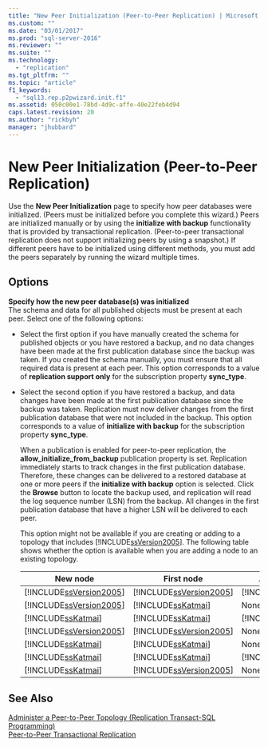 ```yaml
---
title: "New Peer Initialization (Peer-to-Peer Replication) | Microsoft Docs"
ms.custom: ""
ms.date: "03/01/2017"
ms.prod: "sql-server-2016"
ms.reviewer: ""
ms.suite: ""
ms.technology: 
  - "replication"
ms.tgt_pltfrm: ""
ms.topic: "article"
f1_keywords: 
  - "sql13.rep.p2pwizard.init.f1"
ms.assetid: 050c00e1-78bd-4d9c-affe-40e22feb4d94
caps.latest.revision: 20
ms.author: "rickbyh"
manager: "jhubbard"
---
```

# New Peer Initialization (Peer-to-Peer Replication)
  Use the **New Peer Initialization** page to specify how peer databases were initialized. (Peers must be initialized before you complete this wizard.) Peers are initialized manually or by using the **initialize with backup** functionality that is provided by transactional replication. (Peer-to-peer transactional replication does not support initializing peers by using a snapshot.) If different peers have to be initialized using different methods, you must add the peers separately by running the wizard multiple times.  
  
## Options  
 **Specify how the new peer database(s) was initialized**  
 The schema and data for all published objects must be present at each peer. Select one of the following options:  
  
-   Select the first option if you have manually created the schema for published objects or you have restored a backup, and no data changes have been made at the first publication database since the backup was taken. If you created the schema manually, you must ensure that all required data is present at each peer. This option corresponds to a value of **replication support only** for the subscription property **sync_type**.  
  
-   Select the second option if you have restored a backup, and data changes have been made at the first publication database since the backup was taken. Replication must now deliver changes from the first publication database that were not included in the backup. This option corresponds to a value of **initialize with backup** for the subscription property **sync_type**.  
  
     When a publication is enabled for peer-to-peer replication, the **allow_initialize_from_backup** publication property is set. Replication immediately starts to track changes in the first publication database. Therefore, these changes can be delivered to a restored database at one or more peers if the **initialize with backup** option is selected. Click the **Browse** button to locate the backup used, and replication will read the log sequence number (LSN) from the backup. All changes in the first publication database that have a higher LSN will be delivered to each peer.  
  
     This option might not be available if you are creating or adding to a topology that includes [!INCLUDE[ssVersion2005](../../a9notintoc/includes/ssversion2005-md.md)]. The following table shows whether the option is available when you are adding a node to an existing topology.  
  
    |New node|First node|Additional nodes|Option|  
    |--------------|----------------|----------------------|------------|  
    |[!INCLUDE[ssVersion2005](../../a9notintoc/includes/ssversion2005-md.md)]|[!INCLUDE[ssVersion2005](../../a9notintoc/includes/ssversion2005-md.md)]|[!INCLUDE[ssVersion2005](../../a9notintoc/includes/ssversion2005-md.md)]|Disabled|  
    |[!INCLUDE[ssVersion2005](../../a9notintoc/includes/ssversion2005-md.md)]|[!INCLUDE[ssKatmai](../../a9notintoc/includes/sskatmai-md.md)]|None|Disabled|  
    |[!INCLUDE[ssKatmai](../../a9notintoc/includes/sskatmai-md.md)]|[!INCLUDE[ssKatmai](../../a9notintoc/includes/sskatmai-md.md)]|[!INCLUDE[ssVersion2005](../../a9notintoc/includes/ssversion2005-md.md)]|Disabled|  
    |[!INCLUDE[ssVersion2005](../../a9notintoc/includes/ssversion2005-md.md)]|[!INCLUDE[ssVersion2005](../../a9notintoc/includes/ssversion2005-md.md)]|None|Enabled|  
    |[!INCLUDE[ssKatmai](../../a9notintoc/includes/sskatmai-md.md)]|[!INCLUDE[ssKatmai](../../a9notintoc/includes/sskatmai-md.md)]|None|Enabled|  
    |[!INCLUDE[ssKatmai](../../a9notintoc/includes/sskatmai-md.md)]|[!INCLUDE[ssKatmai](../../a9notintoc/includes/sskatmai-md.md)]|[!INCLUDE[ssKatmai](../../a9notintoc/includes/sskatmai-md.md)]|Enabled|  
    |[!INCLUDE[ssKatmai](../../a9notintoc/includes/sskatmai-md.md)]|[!INCLUDE[ssVersion2005](../../a9notintoc/includes/ssversion2005-md.md)]|None|Enabled|  
  
## See Also  
 [Administer a Peer-to-Peer Topology &#40;Replication Transact-SQL Programming&#41;](../../relational-databases/replication/administration/administer-a-peer-to-peer-topology-replication-transact-sql-programming.md)   
 [Peer-to-Peer Transactional Replication](../../relational-databases/replication/transactional/peer-to-peer-transactional-replication.md)  
  
  